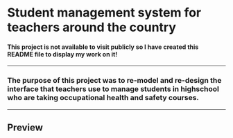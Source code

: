 # Student management system for teachers around the country

#### This project is not available to visit publicly so I have created this README file to display my work on it!
---
### The purpose of this project was to re-model and re-design the interface that teachers use to manage students in highschool who are taking occupational health and safety courses.

---

## Preview

[]()


